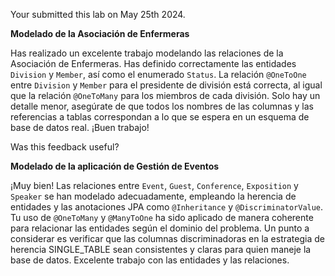 ﻿
Your submitted this lab on  May 25th 2024.

**Modelado de la Asociación de Enfermeras**

Has realizado un excelente trabajo modelando las relaciones de la Asociación de Enfermeras. Has definido correctamente las entidades  `Division`  y  `Member`, así como el enumerado  `Status`. La relación  `@OneToOne`  entre  `Division`  y  `Member`  para el presidente de división está correcta, al igual que la relación  `@OneToMany`  para los miembros de cada división. Solo hay un detalle menor, asegúrate de que todos los nombres de las columnas y las referencias a tablas correspondan a lo que se espera en un esquema de base de datos real. ¡Buen trabajo!

Was this feedback useful?

**Modelado de la aplicación de Gestión de Eventos**

¡Muy bien! Las relaciones entre  `Event`,  `Guest`,  `Conference`,  `Exposition`  y  `Speaker`  se han modelado adecuadamente, empleando la herencia de entidades y las anotaciones JPA como  `@Inheritance`  y  `@DiscriminatorValue`. Tu uso de  `@OneToMany`  y  `@ManyToOne`  ha sido aplicado de manera coherente para relacionar las entidades según el dominio del problema. Un punto a considerar es verificar que las columnas discriminadoras en la estrategia de herencia SINGLE_TABLE sean consistentes y claras para quien maneje la base de datos. Excelente trabajo con las entidades y las relaciones.
